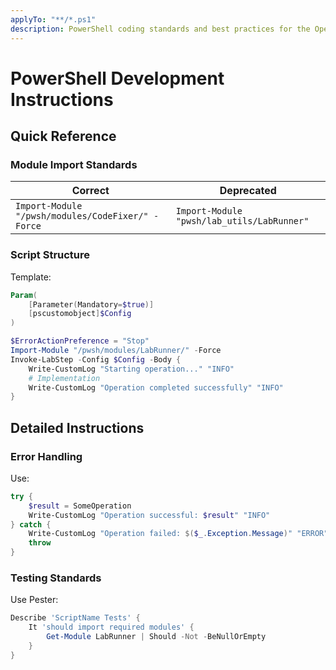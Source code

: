 ```yaml
---
applyTo: "**/*.ps1"
description: PowerShell coding standards and best practices for the OpenTofu Lab Automation project
---
```


# PowerShell Development Instructions

## Quick Reference

### Module Import Standards
| **Correct**                               | **Deprecated**                  |
|-------------------------------------------|----------------------------------|
| `Import-Module "/pwsh/modules/CodeFixer/" -Force` | `Import-Module "pwsh/lab_utils/LabRunner"` |

### Script Structure
Template:
```powershell
Param(
    [Parameter(Mandatory=$true)]
    [pscustomobject]$Config
)

$ErrorActionPreference = "Stop"
Import-Module "/pwsh/modules/LabRunner/" -Force
Invoke-LabStep -Config $Config -Body {
    Write-CustomLog "Starting operation..." "INFO"
    # Implementation
    Write-CustomLog "Operation completed successfully" "INFO"
}
```

## Detailed Instructions

### Error Handling
Use:
```powershell
try {
    $result = SomeOperation
    Write-CustomLog "Operation successful: $result" "INFO"
} catch {
    Write-CustomLog "Operation failed: $($_.Exception.Message)" "ERROR"
    throw
}
```

### Testing Standards
Use Pester:
```powershell
Describe 'ScriptName Tests' {
    It 'should import required modules' {
        Get-Module LabRunner | Should -Not -BeNullOrEmpty
    }
}
```
